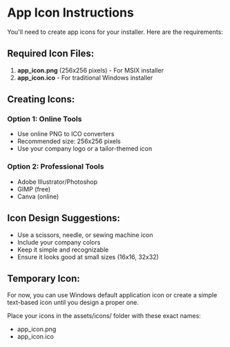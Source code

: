 # App Icon Instructions

You'll need to create app icons for your installer. Here are the requirements:

## Required Icon Files:

1. **app_icon.png** (256x256 pixels) - For MSIX installer
2. **app_icon.ico** - For traditional Windows installer

## Creating Icons:

### Option 1: Online Tools
- Use online PNG to ICO converters
- Recommended size: 256x256 pixels
- Use your company logo or a tailor-themed icon

### Option 2: Professional Tools
- Adobe Illustrator/Photoshop
- GIMP (free)
- Canva (online)

## Icon Design Suggestions:
- Use a scissors, needle, or sewing machine icon
- Include your company colors
- Keep it simple and recognizable
- Ensure it looks good at small sizes (16x16, 32x32)

## Temporary Icon:
For now, you can use Windows default application icon or create a simple text-based icon until you design a proper one.

Place your icons in the assets/icons/ folder with these exact names:
- app_icon.png
- app_icon.ico
